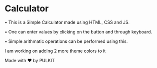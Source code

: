 # Calculator

• This is a Simple Calculator made using HTML, CSS and JS.

• One can enter values by clicking on the button and through keyboard.

• Simple arithmatic operations can be performed using this.

I am working on adding 2 more theme colors to it

Made with ❤️ by PULKIT
